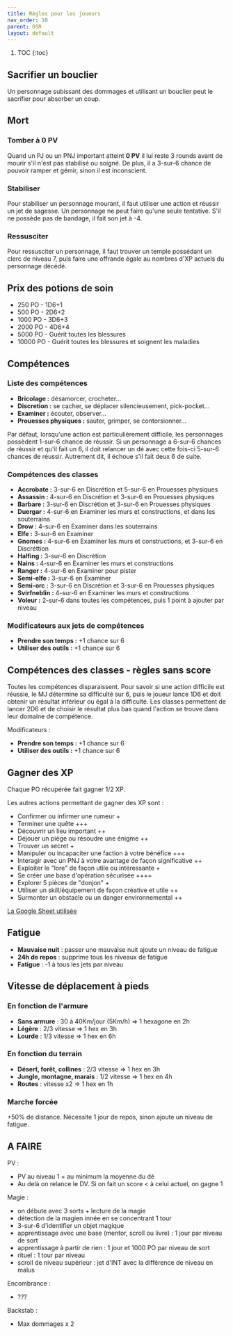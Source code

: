 ```yaml
---
title: Règles pour les joueurs
nav_order: 10
parent: OSR
layout: default
---
```


1. TOC
{:toc}
## Sacrifier un bouclier
Un personnage subissant des dommages et utilisant un bouclier peut le sacrifier pour absorber un coup.

## Mort
### Tomber à 0 PV
Quand un PJ ou un PNJ important atteint **0 PV** il lui reste 3 rounds avant de mourir s'il n'est pas stabilisé ou soigné. De plus, il a 3-sur-6 chance de pouvoir ramper et gémir, sinon il est inconscient.

### Stabiliser
Pour stabiliser un personnage mourant, il faut utiliser une action et réussir un jet de sagesse. Un personnage ne peut faire qu'une seule tentative. S'il ne possède pas de bandage, il fait son jet à -4.

### Ressusciter
Pour ressusciter un personnage, il faut trouver un temple possédant un clerc de niveau 7, puis faire une offrande égale au nombres d'XP actuels du personnage décédé.

## Prix des potions de soin
- 250 PO - 1D6+1
- 500 PO - 2D6+2
- 1000 PO - 3D6+3
- 2000 PO - 4D6+4
- 5000 PO - Guérit toutes les blessures
- 10000 PO - Guérit toutes les blessures et soignent les maladies

## Compétences
### Liste des compétences
- **Bricolage :** désamorcer, crocheter...
- **Discretion :** se cacher, se déplacer silencieusement, pick-pocket...
- **Examiner :** écouter, observer...
- **Prouesses physiques :** sauter, grimper, se contorsionner...

Par défaut, lorsqu'une action est particulièrement difficile, les personnages possèdent 1-sur-6 chance de réussir. Si un personnage a 6-sur-6 chances de réussir et qu'il fait un 6, il doit relancer un dé avec cette fois-ci 5-sur-6 chances de réussir. Autrement dit, il échoue s'il fait deux 6 de suite.

### Compétences des classes

- **Accrobate :** 3-sur-6 en Discrétion et 5-sur-6 en Prouesses physiques
- **Assassin :** 4-sur-6 en Discrétion et 3-sur-6 en Prouesses physiques
- **Barbare :** 3-sur-6 en Discrétion et 3-sur-6 en Prouesses physiques
- **Duergar :** 4-sur-6 en Examiner les murs et constructions, et dans les souterrains
- **Drow :** 4-sur-6 en Examiner dans les souterrains
- **Elfe :** 3-sur-6 en Examiner
- **Gnomes :** 4-sur-6 en Examiner les murs et constructions, et 3-sur-6 en Discréttion
- **Halfing :** 3-sur-6 en Discrétion
- **Nains :** 4-sur-6 en Examiner les murs et constructions
- **Ranger :** 4-sur-6 en Examiner pour pister
- **Semi-elfe :** 3-sur-6 en Examiner
- **Semi-orc :**  3-sur-6 en Discrétion et 3-sur-6 en Prouesses physiques
- **Svirfneblin :** 4-sur-6 en Examiner les murs et constructions
- **Voleur :** 2-sur-6 dans toutes les compétences, puis 1 point à ajouter par niveau

### Modificateurs aux jets de compétences
- **Prendre son temps :** +1 chance sur 6
- **Utiliser des outils :** +1 chance sur 6

## Compétences des classes - règles sans score

Toutes les compétences disparaissent. Pour savoir si une action difficile est réussie, le MJ détermine sa difficulté sur 6, puis le joueur lance 1D6 et doit obtenir un résultat inférieur ou égal à la difficulté. Les classes permettent de lancer 2D6 et de choisir le résultat plus bas quand l'action se trouve dans leur domaine de compétence.

Modificateurs :
- **Prendre son temps :** +1 chance sur 6
- **Utiliser des outils :** +1 chance sur 6

## Gagner des XP
Chaque PO récupérée fait gagner 1/2 XP.

Les autres actions permettant de gagner des XP sont :
- Confirmer ou infirmer une rumeur +
- Terminer une quête +++
- Découvrir un lieu important ++
- Déjouer un piège ou résoudre une énigme ++
- Trouver un secret +
- Manipuler ou incapaciter une faction à votre bénéfice +++
- Interagir avec un PNJ à votre avantage de façon significative ++
- Exploiter le "lore" de façon utile ou intéressante +
- Se créer une base d'opération sécurisée ++++
- Explorer 5 pièces de "donjon" +
- Utiliser un skill/équipement de façon créative et utile ++
- Surmonter un obstacle ou un danger environnemental ++

[La Google Sheet utilisée](https://docs.google.com/spreadsheets/d/1JQJiqZTvU0kxDpQw3KlNBQAV_mU8s1HB_R7IB_hyJyk/edit?gid=0#gid=0)

## Fatigue
- **Mauvaise nuit** : passer une mauvaise nuit ajoute un niveau de fatigue
- **24h de repos** : supprime tous les niveaux de fatigue
- **Fatigue** : -1 à tous les jets par niveau

## Vitesse de déplacement à pieds
### En fonction de l'armure
- **Sans armure** : 30 à 40Km/jour (5Km/h) => 1 hexagone en 2h
- **Légère** : 2/3 vitesse => 1 hex en 3h
- **Lourde** : 1/3 vitesse => 1 hex en 6h

### En fonction du terrain
- **Désert, forêt, collines** : 2/3 vitesse => 1 hex en 3h
- **Jungle, montagne, marais** : 1/2 vitesse => 1 hex en 4h
- **Routes** : vitesse x2 => 1 hex en 1h

### Marche forcée
+50% de distance. Nécessite 1 jour de repos, sinon ajoute un niveau de fatigue.

## A FAIRE
PV :

- PV au niveau 1 = au minimum la moyenne du dé
- Au delà on relance le DV. Si on fait un score < à celui actuel, on gagne 1

Magie : 
- on débute avec 3 sorts + lecture de la magie
- détection de la magien innée en se concentrant 1 tour
- 3-sur-6 d'identifier un objet magique
- apprentissage avec une base (mentor, scroll ou livre) : 1 jour par niveau de sort
- apprentissage à partir de rien : 1 jour et 1000 PO par niveau de sort
- rituel : 1 tour par niveau
- scroll de niveau supérieur : jet d'INT avec la différence de niveau en malus

Encombrance :
- ???

Backstab : 
- Max dommages x 2 